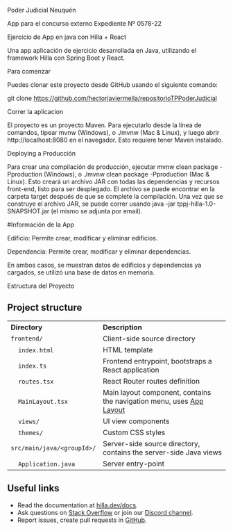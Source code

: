 Poder Judicial Neuquén

App para el concurso externo Expediente Nº 0578-22

Ejercicio de App en java con Hilla + React

Una app aplicación de ejercicio desarrollada en Java, utilizando el framework Hilla con Spring Boot y React. 

Para comenzar

Puedes clonar este proyecto desde GitHub usando el siguiente comando:

git clone https://github.com/hectorjaviermella/repositorioTPPoderJudicial


Correr la aplicacion

El proyecto es un proyecto Maven. Para ejecutarlo desde la línea de comandos, tipear mvnw (Windows), o ./mvnw (Mac & Linux), y luego abrir http://localhost:8080 en el navegador. Esto requiere tener Maven instalado.


Deploying a Producción

Para crear una compilación de producción, ejecutar mvnw clean package -Pproduction (Windows), o ./mvnw clean package -Pproduction (Mac & Linux). Esto creará un archivo JAR con todas las dependencias y recursos front-end, listo para ser desplegado. El archivo se puede encontrar en la carpeta target después de que se complete la compilación. Una vez que se construye el archivo JAR, se puede correr usando java -jar tppj-hilla-1.0-SNAPSHOT.jar (el mismo se adjunta por email).



#Información de la App

Edificio: Permite crear, modificar y eliminar edificios.

Dependencia: Permite crear, modificar y eliminar dependencias.

En ambos casos, se muestran datos de edificios y dependencias ya cargados, se utilizó una base de datos en memoria.

Estructura del Proyecto



## Project structure

<table style="width:100%; text-align: left;">
  <tr><th>Directory</th><th>Description</th></tr>
  <tr><td><code>frontend/</code></td><td>Client-side source directory</td></tr>
  <tr><td>&nbsp;&nbsp;&nbsp;&nbsp;<code>index.html</code></td><td>HTML template</td></tr>
  <tr><td>&nbsp;&nbsp;&nbsp;&nbsp;<code>index.ts</code></td><td>Frontend 
entrypoint, bootstraps a React application</td></tr>
  <tr><td>&nbsp;&nbsp;&nbsp;&nbsp;<code>routes.tsx</code></td><td>React Router routes definition</td></tr>
  <tr><td>&nbsp;&nbsp;&nbsp;&nbsp;<code>MainLayout.tsx</code></td><td>Main 
layout component, contains the navigation menu, uses <a href="https://hilla.dev/docs/react/components/app-layout">
App Layout</a></td></tr>
  <tr><td>&nbsp;&nbsp;&nbsp;&nbsp;<code>views/</code></td><td>UI view 
components</td></tr>
  <tr><td>&nbsp;&nbsp;&nbsp;&nbsp;<code>themes/</code></td><td>Custom  
CSS styles</td></tr>
  <tr><td><code>src/main/java/&lt;groupId&gt;/</code></td><td>Server-side 
source directory, contains the server-side Java views</td></tr>
  <tr><td>&nbsp;&nbsp;&nbsp;&nbsp;<code>Application.java</code></td><td>Server entry-point</td></tr>
</table>

## Useful links

- Read the documentation at [hilla.dev/docs](https://hilla.dev/docs/).
- Ask questions on [Stack Overflow](https://stackoverflow.com/questions/tagged/hilla) or join our [Discord channel](https://discord.gg/MYFq5RTbBn).
- Report issues, create pull requests in [GitHub](https://github.com/vaadin/hilla).
